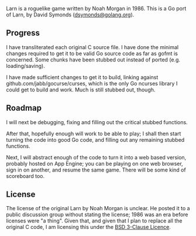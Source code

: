 Larn is a roguelike game written by Noah Morgan in 1986.
This is a Go port of Larn, by David Symonds (dsymonds@golang.org).

Progress
--------
I have transliterated each original C source file.
I have done the minimal changes required to get it to be valid Go source
code as far as gofmt is concerned. Some chunks have been stubbed out
instead of ported (e.g. loading/saving).

I have made sufficient changes to get it to build, linking against
github.com/jabb/gocurse/curses, which is the only Go ncurses library
I could get to build and work. Much is still stubbed out, though.

Roadmap
-------
I will next be debugging, fixing and filling out the critical stubbed functions.

After that, hopefully enough will work to be able to play; I shall then
start turning the code into good Go code, and filling out any remaining
stubbed functions.

Next, I will abstract enough of the code to turn it into a web based
version, probably hosted on App Engine; you can be playing on one
web browser, sign in on another, and resume the same game. There will
be some kind of scoreboard too.

License
-------
The license of the original Larn by Noah Morgan is unclear. He posted
it to a public discussion group without stating the license; 1986 was
an era before licenses were "a thing". Given that, and given that I plan
to replace all the original C code, I am licensing this under the
[BSD 3-Clause Licence](http://www.opensource.org/licenses/bsd-license.php).
